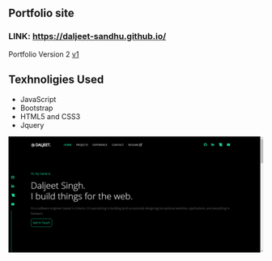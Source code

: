 ## Portfolio site 

### LINK: https://daljeet-sandhu.github.io/

Portfolio Version 2  [v1](https://github.com/Daljeet-sandhu/Portfolio-v1)

## Texhnoligies Used
* JavaScript
* Bootstrap
* HTML5 and CSS3
* Jquery

![picture alt](./img/screenshot.png)
